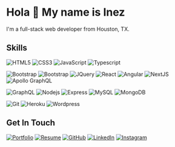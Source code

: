 # Hola 👋 My name is Inez
I'm a full-stack web developer from Houston, TX.


## Skills

<!-- #### Languages -->
![HTML5](https://img.shields.io/badge/-HTML5-white?style=flat&logo=html5)
![CSS3](https://img.shields.io/badge/-CSS3-white?style=flat&logo=css3&logoColor=264de4)
![JavaScript](https://img.shields.io/badge/-JavaScript-white?style=flat&logo=javascript)
![Typescript](https://img.shields.io/badge/-TypeScript-white?style=flat&logo=typescript)

<!-- #### Front End Tools -->
![Bootstrap](https://img.shields.io/badge/-Bootstrap-white?style=flat&logo=bootstrap)
![Bootstrap](https://img.shields.io/badge/-Tailwind-white?style=flat&logo=tailwindcss)
![JQuery](https://img.shields.io/badge/-JQuery-white?style=flat&logo=jquery&logoColor=0769ad)
![React](https://img.shields.io/badge/-React-white?style=flat&logo=react)
![Angular](https://img.shields.io/badge/-Angular-white?style=flat&logo=angular&logoColor=dd1b16)
![NextJS](https://img.shields.io/badge/-NextJS-white?style=flat&logo=nextdotjs&logoColor=black)
![Apollo GraphQL](https://img.shields.io/badge/-Apollo%20GraphQL-white?style=flat&logo=apollographql&logoColor=black)

<!-- #### Back End Tools -->
![GraphQL](https://img.shields.io/badge/-GraphQL-white?style=flat&logo=graphql&logoColor=e535ab)
![Nodejs](https://img.shields.io/badge/-Nodejs-white?style=flat&logo=Node.js)
![Express](https://img.shields.io/badge/-Express-white?style=flat&logo=express&logoColor=black)
![MySQL](https://img.shields.io/badge/-MySQL-white?style=flat&logo=mysql)
![MongoDB](https://img.shields.io/badge/-MongoDB-white?style=flat&logo=mongodb)

<!-- #### Technologies -->
![Git](https://img.shields.io/badge/-Git-white?style=flat&logo=git)
![Heroku](https://img.shields.io/badge/-Heroku-white?style=flat&logo=heroku&logoColor=6567a5)
![Wordpress](https://img.shields.io/badge/-Wordpress-white?style=flat&logo=wordpress&logoColor=21759b)

## Get In Touch
<!-- #### [Portfolio](https://inescandon.vercel.app/)
#### [LinkedIn](https://www.linkedin.com/in/iescandon/)
#### [Instagram](https://www.instagram.com/inescandon/) -->
<!-- <p align="center"> -->
<p>
  <a href="https://inescandon.vercel.app/" target="_blank"><img src="imgs/portfolio.svg" alt="Portfolio"></a>
  <a href="" target="_blank"><img src="imgs/resume.svg" alt="Resume"></a>
  <a href="https://github.com/inescandon" target="_blank"><img src="imgs/github.svg" alt="GitHub"></a>
  <a href="https://www.linkedin.com/in/iescandon/" target="_blank"><img src="imgs/linkedin.svg" alt="LinkedIn"></a>
  <a href="https://www.instagram.com/inescandon/" target="_blank"><img src="imgs/instagram.svg" alt="Instagram"></a>
</p>

